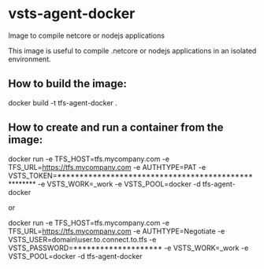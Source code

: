 # vsts-agent-docker

Image to compile netcore or nodejs applications

This image is useful to compile .netcore or nodejs applications in an isolated environment.


## How to build the image:

docker build -t tfs-agent-docker .


## How to create and run a container from the image:

docker run -e TFS_HOST=tfs.mycompany.com -e TFS_URL=https://tfs.mycompany.com -e AUTHTYPE=PAT -e VSTS_TOKEN=**************************************************** -e VSTS_WORK=_work -e VSTS_POOL=docker -d tfs-agent-docker

or 

docker run -e TFS_HOST=tfs.mycompany.com -e TFS_URL=https://tfs.mycompany.com -e AUTHTYPE=Negotiate -e VSTS_USER=domain\user.to.connect.to.tfs -e VSTS_PASSWORD=******************** -e VSTS_WORK=_work -e VSTS_POOL=docker -d tfs-agent-docker



